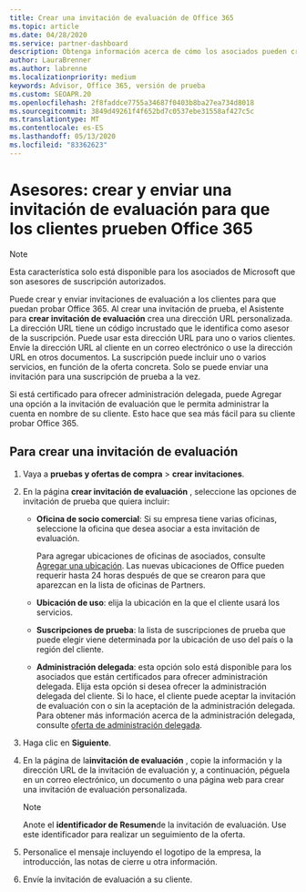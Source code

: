 ```yaml
---
title: Crear una invitación de evaluación de Office 365
ms.topic: article
ms.date: 04/28/2020
ms.service: partner-dashboard
description: Obtenga información acerca de cómo los asociados pueden crear y enviar invitaciones de evaluación a sus clientes para probar Office 365. Los asociados son un asesor de suscripción autorizado.
author: LauraBrenner
ms.author: labrenne
ms.localizationpriority: medium
keywords: Advisor, Office 365, versión de prueba
ms.custom: SEOAPR.20
ms.openlocfilehash: 2f8faddce7755a34687f0403b8ba27ea734d8018
ms.sourcegitcommit: 3849d49261f4f652bd7c0537ebe31558af427c5c
ms.translationtype: MT
ms.contentlocale: es-ES
ms.lasthandoff: 05/13/2020
ms.locfileid: "83362623"
---
```

# <a name="advisors-create-and-send-a-trial-invitation-for-clients-to-try-office-365"></a>Asesores: crear y enviar una invitación de evaluación para que los clientes prueben Office 365

> [!NOTE]
> Esta característica solo está disponible para los asociados de Microsoft que son asesores de suscripción autorizados.

Puede crear y enviar invitaciones de evaluación a los clientes para que puedan probar Office 365. Al crear una invitación de prueba, el Asistente para **crear invitación de evaluación** crea una dirección URL personalizada. La dirección URL tiene un código incrustado que le identifica como asesor de la suscripción. Puede usar esta dirección URL para uno o varios clientes. Envíe la dirección URL al cliente en un correo electrónico o use la dirección URL en otros documentos. La suscripción puede incluir uno o varios servicios, en función de la oferta concreta. Solo se puede enviar una invitación para una suscripción de prueba a la vez.

Si está certificado para ofrecer administración delegada, puede Agregar una opción a la invitación de evaluación que le permita administrar la cuenta en nombre de su cliente. Esto hace que sea más fácil para su cliente probar Office 365.

## <a name="to-create-a-trial-invitation"></a>Para crear una invitación de evaluación

1. Vaya a **pruebas y ofertas de compra**  >  **crear invitaciones**.

2. En la página **crear invitación de evaluación** , seleccione las opciones de invitación de prueba que quiera incluir:

    - **Oficina de socio comercial**: Si su empresa tiene varias oficinas, seleccione la oficina que desea asociar a esta invitación de evaluación.

        Para agregar ubicaciones de oficinas de asociados, consulte [Agregar una ubicación](manage-locations.md). Las nuevas ubicaciones de Office pueden requerir hasta 24 horas después de que se crearon para que aparezcan en la lista de oficinas de Partners.

    - **Ubicación de uso**: elija la ubicación en la que el cliente usará los servicios.
    - **Suscripciones de prueba**: la lista de suscripciones de prueba que puede elegir viene determinada por la ubicación de uso del país o la región del cliente.
    - **Administración delegada**: esta opción solo está disponible para los asociados que están certificados para ofrecer administración delegada. Elija esta opción si desea ofrecer la administración delegada del cliente. Si lo hace, el cliente puede aceptar la invitación de evaluación con o sin la aceptación de la administración delegada. Para obtener más información acerca de la administración delegada, consulte [oferta de administración delegada](customers_revoke_admin_privileges.md).

3. Haga clic en **Siguiente**.

4. En la página de la**invitación de evaluación** , copie la información y la dirección URL de la invitación de evaluación y, a continuación, péguela en un correo electrónico, un documento o una página web para crear una invitación de evaluación personalizada.

    > [!NOTE]
    > Anote el **identificador de Resumen**de la invitación de evaluación. Use este identificador para realizar un seguimiento de la oferta.

5. Personalice el mensaje incluyendo el logotipo de la empresa, la introducción, las notas de cierre u otra información.

6. Envíe la invitación de evaluación a su cliente.
